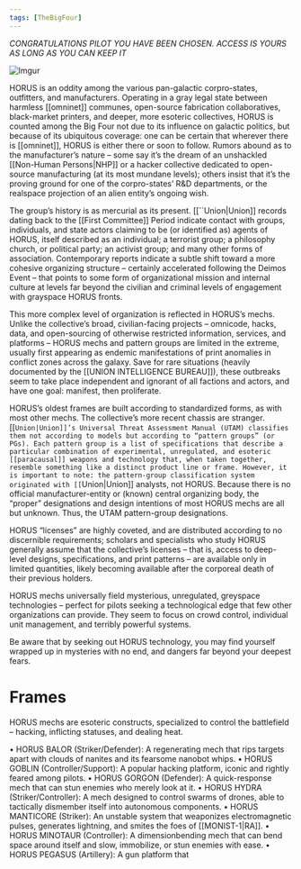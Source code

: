 ```yaml
---
tags: [TheBigFour]
---
```


*CONGRATULATIONS PILOT YOU HAVE BEEN CHOSEN. ACCESS IS YOURS AS LONG AS YOU CAN KEEP IT*

![Imgur](https://i.imgur.com/DwTsDca.png)

HORUS is an oddity among the various pan-galactic corpro-states, outfitters, and manufacturers. Operating in a gray legal state between harmless [[omninet]] communes, open-source fabrication collaboratives, black-market printers, and deeper, more esoteric collectives, HORUS is counted among the Big Four not due to its influence on galactic politics, but because of its ubiquitous coverage: one can be certain that wherever there is [[omninet]], HORUS is either there or soon to follow. Rumors abound as to the manufacturer’s nature – some say it’s the dream of an unshackled [[Non-Human Persons|NHP]] or a hacker collective dedicated to open-source manufacturing (at its most mundane levels); others insist that it’s the proving ground for one of the corpro-states’ R&D departments, or the realspace projection of an alien entity’s ongoing wish. 

The group’s history is as mercurial as its present. [[``Union|Union]] records dating back to the [[First Committee]] Period indicate contact with groups, individuals, and state actors claiming to be (or identified as) agents of HORUS, itself described as an individual; a terrorist group; a philosophy church, or political party; an activist group; and many other forms of association. Contemporary reports indicate a subtle shift toward a more cohesive organizing structure – certainly accelerated following the Deimos Event – that points to some form of organizational mission and internal culture at levels far beyond the civilian and criminal levels of engagement with grayspace HORUS fronts. 

This more complex level of organization is reflected in HORUS’s mechs. Unlike the collective’s broad, civilian-facing projects – omnicode, hacks, data, and open-sourcing of otherwise restricted information, services, and platforms – HORUS mechs and pattern groups are limited in the extreme, usually first appearing as endemic manifestations of print anomalies in conflict zones across the galaxy. Save for rare situations (heavily documented by the [[UNION INTELLIGENCE BUREAU]]), these outbreaks seem to take place independent and ignorant of all factions and actors, and have one goal: manifest, then proliferate. 

HORUS’s oldest frames are built according to standardized forms, as with most other mechs. The collective’s more recent chassis are stranger. [[``Union|Union]]’s Universal Threat Assessment Manual (UTAM) classifies them not according to models but according to “pattern groups” (or PGs). Each pattern group is a list of specifications that describe a particular combination of experimental, unregulated, and esoteric [[paracausal]] weapons and technology that, when taken together, resemble something like a distinct product line or frame. However, it is important to note: the pattern-group classification system originated with [[``Union|Union]] analysts, not HORUS. Because there is no official manufacturer-entity or (known) central organizing body, the “proper” designations and design intentions of most HORUS mechs are all but unknown. Thus, the UTAM pattern-group designations. 

HORUS “licenses” are highly coveted, and are distributed according to no discernible requirements; scholars and specialists who study HORUS generally assume that the collective’s licenses – that is, access to deep-level designs, specifications, and print patterns – are available only in limited quantities, likely becoming available after the corporeal death of their previous holders. 

HORUS mechs universally field mysterious, unregulated, greyspace technologies – perfect for pilots seeking a technological edge that few other organizations can provide. They seem to focus on crowd control, individual unit management, and terribly powerful systems. 

Be aware that by seeking out HORUS technology, you may find yourself wrapped up in mysteries with no end, and dangers far beyond your deepest fears.

# Frames
HORUS mechs are esoteric constructs, specialized to
control the battlefield – hacking, inflicting statuses,
and dealing heat.


• HORUS BALOR (Striker/Defender): A regenerating
mech that rips targets apart with clouds of
nanites and its fearsome nanobot whips.
• HORUS GOBLIN (Controller/Support): A popular
hacking platform, iconic and rightly feared among
pilots.
• HORUS GORGON (Defender): A quick-response
mech that can stun enemies who merely look at it.
• HORUS HYDRA (Striker/Controller): A mech
designed to control swarms of drones, able to
tactically dismember itself into autonomous
components.
• HORUS MANTICORE (Striker): An unstable system
that weaponizes electromagnetic pulses,
generates lightning, and smites the foes of [[MONIST-1|RA]].
• HORUS MINOTAUR (Controller): A dimensionbending
mech that can bend space around itself
and slow, immobilize, or stun enemies with ease.
• HORUS PEGASUS (Artillery): A gun platform that